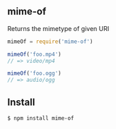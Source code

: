 ## mime-of

Returns the mimetype of given URI

```js
mimeOf = require('mime-of')

mimeOf('foo.mp4')
// => video/mp4

mimeOf('foo.ogg')
// => audio/ogg
```

## Install

```bash
$ npm install mime-of
```
